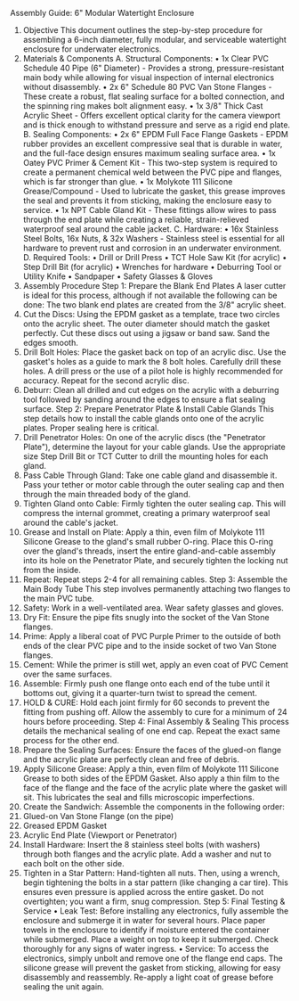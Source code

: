 Assembly Guide: 6" Modular Watertight Enclosure
1. Objective
This document outlines the step-by-step procedure for assembling a 6-inch diameter, fully modular, and serviceable watertight enclosure for underwater electronics.
2. Materials & Components
A. Structural Components:
•	1x Clear PVC Schedule 40 Pipe (6" Diameter) - Provides a strong, pressure-resistant main body while allowing for visual inspection of internal electronics without disassembly.
•	2x 6" Schedule 80 PVC Van Stone Flanges - These create a robust, flat sealing surface for a bolted connection, and the spinning ring makes bolt alignment easy.
•	1x 3/8" Thick Cast Acrylic Sheet - Offers excellent optical clarity for the camera viewport and is thick enough to withstand pressure and serve as a rigid end plate.
B. Sealing Components:
•	2x 6" EPDM Full Face Flange Gaskets - EPDM rubber provides an excellent compressive seal that is durable in water, and the full-face design ensures maximum sealing surface area.
•	1x Oatey PVC Primer & Cement Kit - This two-step system is required to create a permanent chemical weld between the PVC pipe and flanges, which is far stronger than glue.
•	1x Molykote 111 Silicone Grease/Compound - Used to lubricate the gasket, this grease improves the seal and prevents it from sticking, making the enclosure easy to service.
•	1x NPT Cable Gland Kit - These fittings allow wires to pass through the end plate while creating a reliable, strain-relieved waterproof seal around the cable jacket.
C. Hardware:
•	16x Stainless Steel Bolts, 16x Nuts, & 32x Washers - Stainless steel is essential for all hardware to prevent rust and corrosion in an underwater environment.
D. Required Tools:
•	Drill or Drill Press
•	TCT Hole Saw Kit (for acrylic)
•	Step Drill Bit (for acrylic)
•	Wrenches for hardware
•	Deburring Tool or Utility Knife
•	Sandpaper
•	Safety Glasses & Gloves
3. Assembly Procedure
Step 1: Prepare the Blank End Plates
A laser cutter is ideal for this process, although if not available the following can be done:
The two blank end plates are created from the 3/8" acrylic sheet.
1.	Cut the Discs: Using the EPDM gasket as a template, trace two circles onto the acrylic sheet. The outer diameter should match the gasket perfectly. Cut these discs out using a jigsaw or band saw. Sand the edges smooth.
2.	Drill Bolt Holes: Place the gasket back on top of an acrylic disc. Use the gasket's holes as a guide to mark the 8 bolt holes. Carefully drill these holes. A drill press or the use of a pilot hole is highly recommended for accuracy. Repeat for the second acrylic disc.
3.	Deburr: Clean all drilled and cut edges on the acrylic with a deburring tool followed by sanding around the edges to ensure a flat sealing surface.
Step 2: Prepare Penetrator Plate & Install Cable Glands
This step details how to install the cable glands onto one of the acrylic plates. Proper sealing here is critical.
1.	Drill Penetrator Holes: On one of the acrylic discs (the "Penetrator Plate"), determine the layout for your cable glands. Use the appropriate size Step Drill Bit or TCT Cutter to drill the mounting holes for each gland.
2.	Pass Cable Through Gland: Take one cable gland and disassemble it. Pass your tether or motor cable through the outer sealing cap and then through the main threaded body of the gland.
3.	Tighten Gland onto Cable: Firmly tighten the outer sealing cap. This will compress the internal grommet, creating a primary waterproof seal around the cable's jacket.
4.	Grease and Install on Plate: Apply a thin, even film of Molykote 111 Silicone Grease to the gland's small rubber O-ring. Place this O-ring over the gland's threads, insert the entire gland-and-cable assembly into its hole on the Penetrator Plate, and securely tighten the locking nut from the inside.
5.	Repeat: Repeat steps 2-4 for all remaining cables.
Step 3: Assemble the Main Body Tube
This step involves permanently attaching two flanges to the main PVC tube. 
1.	Safety: Work in a well-ventilated area. Wear safety glasses and gloves.
2.	Dry Fit: Ensure the pipe fits snugly into the socket of the Van Stone flanges.
3.	Prime: Apply a liberal coat of PVC Purple Primer to the outside of both ends of the clear PVC pipe and to the inside socket of two Van Stone flanges.
4.	Cement: While the primer is still wet, apply an even coat of PVC Cement over the same surfaces.
5.	Assemble: Firmly push one flange onto each end of the tube until it bottoms out, giving it a quarter-turn twist to spread the cement.
6.	HOLD & CURE: Hold each joint firmly for 60 seconds to prevent the fitting from pushing off. Allow the assembly to cure for a minimum of 24 hours before proceeding.
Step 4: Final Assembly & Sealing
This process details the mechanical sealing of one end cap. Repeat the exact same process for the other end.
1.	Prepare the Sealing Surfaces: Ensure the faces of the glued-on flange and the acrylic plate are perfectly clean and free of debris.
2.	Apply Silicone Grease: Apply a thin, even film of Molykote 111 Silicone Grease to both sides of the EPDM Gasket. Also apply a thin film to the face of the flange and the face of the acrylic plate where the gasket will sit. This lubricates the seal and fills microscopic imperfections.
3.	Create the Sandwich: Assemble the components in the following order:
1.	Glued-on Van Stone Flange (on the pipe)
2.	Greased EPDM Gasket
3.	Acrylic End Plate (Viewport or Penetrator)
4.	Install Hardware: Insert the 8 stainless steel bolts (with washers) through both flanges and the acrylic plate. Add a washer and nut to each bolt on the other side.
5.	Tighten in a Star Pattern: Hand-tighten all nuts. Then, using a wrench, begin tightening the bolts in a star pattern (like changing a car tire). This ensures even pressure is applied across the entire gasket. Do not overtighten; you want a firm, snug compression.
Step 5: Final Testing & Service
•	Leak Test: Before installing any electronics, fully assemble the enclosure and submerge it in water for several hours. Place paper towels in the enclosure to identify if moisture entered the container while submerged. Place a weight on top to keep it submerged. Check thoroughly for any signs of water ingress.
•	Service: To access the electronics, simply unbolt and remove one of the flange end caps. The silicone grease will prevent the gasket from sticking, allowing for easy disassembly and reassembly. Re-apply a light coat of grease before sealing the unit again.


